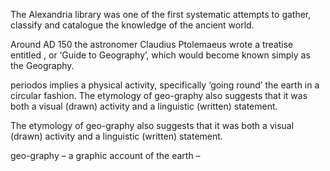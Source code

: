 The Alexandria library was one of the first systematic attempts to gather, classify and catalogue the knowledge of the ancient world.


Around AD 150 the astronomer Claudius Ptolemaeus wrote a treatise entitled , or ‘Guide to Geography’, which would become known simply as the Geography.


periodos implies a physical activity, specifically ‘going round’ the earth in a circular fashion. The etymology of geo-graphy also suggests that it was both a visual (drawn) activity and a linguistic (written) statement.


The etymology of geo-graphy also suggests that it was both a visual (drawn) activity and a linguistic (written) statement.


geo-graphy – a graphic account of the earth –


